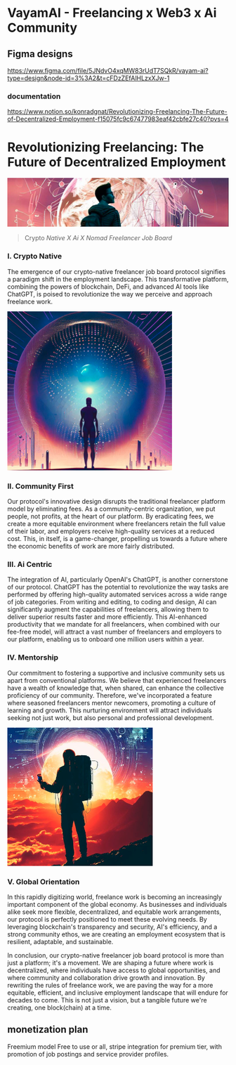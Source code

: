 # VayamAI - Freelancing x Web3 x Ai Community


## Figma designs
https://www.figma.com/file/5JNdvO4xqMW83rUdT7SQkR/vayam-ai?type=design&node-id=3%3A2&t=cFDzZEfAlHLzxXJw-1


### documentation

https://www.notion.so/konradgnat/Revolutionizing-Freelancing-The-Future-of-Decentralized-Employment-f15075fc9c67477983eaf42cbfe27c40?pvs=4

# Revolutionizing Freelancing: The Future of Decentralized Employment


![nomad-graphic-3.jpeg](./assets/nomad-graphic-3.png)


> Crypto *Native X Ai X Nomad Freelancer Job Board*
> 

### I. Crypto Native

The emergence of our crypto-native freelancer job board protocol signifies a paradigm shift in the employment landscape. This transformative platform, combining the powers of blockchain, DeFi, and advanced AI tools like ChatGPT, is poised to revolutionize the way we perceive and approach freelance work.

![nomad-graphic-2.jpeg](./assets/nomad-graphic-2.png)

### II. Community First

Our protocol's innovative design disrupts the traditional freelancer platform model by eliminating fees. As a community-centric organization, we put people, not profits, at the heart of our platform. By eradicating fees, we create a more equitable environment where freelancers retain the full value of their labor, and employers receive high-quality services at a reduced cost. This, in itself, is a game-changer, propelling us towards a future where the economic benefits of work are more fairly distributed.

### III. Ai Centric

The integration of AI, particularly OpenAI's ChatGPT, is another cornerstone of our protocol. ChatGPT has the potential to revolutionize the way tasks are performed by offering high-quality automated services across a wide range of job categories. From writing and editing, to coding and design, AI can significantly augment the capabilities of freelancers, allowing them to deliver superior results faster and more efficiently. This AI-enhanced productivity that we mandate for all freelancers, when combined with our fee-free model, will attract a vast number of freelancers and employers to our platform, enabling us to onboard one million users within a year.

### IV. Mentorship

Our commitment to fostering a supportive and inclusive community sets us apart from conventional platforms. We believe that experienced freelancers have a wealth of knowledge that, when shared, can enhance the collective proficiency of our community. Therefore, we've incorporated a feature where seasoned freelancers mentor newcomers, promoting a culture of learning and growth. This nurturing environment will attract individuals seeking not just work, but also personal and professional development.

![nomad-graphic.jpeg](./assets/nomad-graphic.png)

### V. Global Orientation

In this rapidly digitizing world, freelance work is becoming an increasingly important component of the global economy. As businesses and individuals alike seek more flexible, decentralized, and equitable work arrangements, our protocol is perfectly positioned to meet these evolving needs. By leveraging blockchain's transparency and security, AI's efficiency, and a strong community ethos, we are creating an employment ecosystem that is resilient, adaptable, and sustainable.

In conclusion, our crypto-native freelancer job board protocol is more than just a platform; it's a movement. We are shaping a future where work is decentralized, where individuals have access to global opportunities, and where community and collaboration drive growth and innovation. By rewriting the rules of freelance work, we are paving the way for a more equitable, efficient, and inclusive employment landscape that will endure for decades to come. This is not just a vision, but a tangible future we're creating, one block(chain) at a time.

## monetization plan

Freemium model
Free to use or all, stripe integration for premium tier, with promotion of job postings and service provider profiles.
